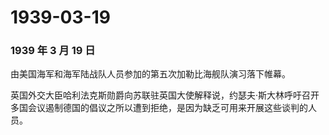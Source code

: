 # 1939-03-19

### 1939 年 3 月 19 日

由美国海军和海军陆战队人员参加的第五次加勒比海舰队演习落下帷幕。

英国外交大臣哈利法克斯勋爵向苏联驻英国大使解释说，约瑟夫·斯大林呼吁召开多国会议遏制德国的倡议之所以遭到拒绝，是因为缺乏可用来开展这些谈判的人员。